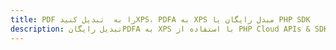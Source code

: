 ---title: PDF را به  تبدیل کنیدXPS، PDFA به XPS مبدل رایگان یا PHP SDKdescription: تبدیل رایگانPDFA به XPS با استفاده از PHP Cloud APIs & SDK همچنین اسناد PDF را در Cloud ایجاد، ویرایش و رندر کنید.---